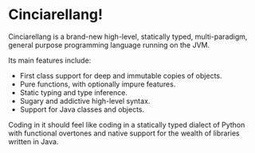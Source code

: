 # Cinciarellang!

Cinciarellang is a brand-new high-level, statically typed, multi-paradigm, general purpose programming language running on the JVM.

Its main features include:

* First class support for deep and immutable copies of objects.
* Pure functions, with optionally impure features.
* Static typing and type inference.
* Sugary and addictive high-level syntax.
* Support for Java classes and objects.

Coding in it should feel like coding in a statically typed dialect of Python with functional overtones and native support for the wealth of libraries written in Java.



